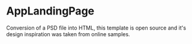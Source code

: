 # AppLandingPage
Conversion of a PSD file into HTML, this template is open source and it's design inspiration was taken from online samples. 
